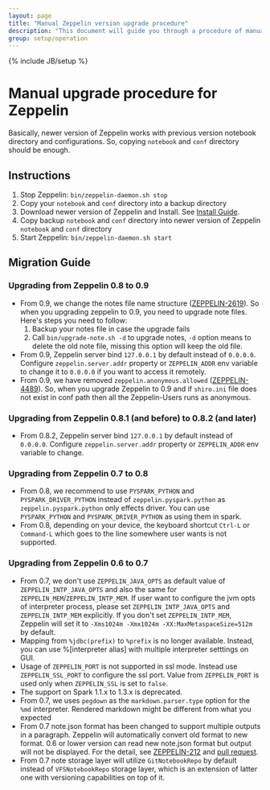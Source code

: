```yaml
---
layout: page
title: "Manual Zeppelin version upgrade procedure"
description: "This document will guide you through a procedure of manual upgrade your Apache Zeppelin instance to a newer version. Apache Zeppelin keeps backward compatibility for the notebook file format."
group: setup/operation 
---
```

<!--
Licensed under the Apache License, Version 2.0 (the "License");
you may not use this file except in compliance with the License.
You may obtain a copy of the License at

http://www.apache.org/licenses/LICENSE-2.0

Unless required by applicable law or agreed to in writing, software
distributed under the License is distributed on an "AS IS" BASIS,
WITHOUT WARRANTIES OR CONDITIONS OF ANY KIND, either express or implied.
See the License for the specific language governing permissions and
limitations under the License.
-->
{% include JB/setup %}

# Manual upgrade procedure for Zeppelin

<div id="toc"></div>

Basically, newer version of Zeppelin works with previous version notebook directory and configurations.
So, copying `notebook` and `conf` directory should be enough.

## Instructions
1. Stop Zeppelin: `bin/zeppelin-daemon.sh stop`
2. Copy your `notebook` and `conf` directory into a backup directory
3. Download newer version of Zeppelin and Install. See [Install Guide](../../quickstart/install.html#install).
4. Copy backup `notebook` and `conf` directory into newer version of Zeppelin `notebook` and `conf` directory
5. Start Zeppelin:  `bin/zeppelin-daemon.sh start`

## Migration Guide

### Upgrading from Zeppelin 0.8 to 0.9

 - From 0.9, we change the notes file name structure ([ZEPPELIN-2619](https://issues.apache.org/jira/browse/ZEPPELIN-2619)). So when you upgrading zeppelin to 0.9, you need to upgrade note files. Here's steps you need to follow:
   1. Backup your notes file in case the upgrade fails
   2. Call `bin/upgrade-note.sh -d` to upgrade notes, `-d` option means to delete the old note file, missing this option will keep the old file.
 - From 0.9, Zeppelin server bind `127.0.0.1` by default instead of `0.0.0.0`. Configure `zeppelin.server.addr` property or `ZEPPELIN_ADDR` env variable to change it to `0.0.0.0` if you want to access it remotely.
 - From 0.9, we have removed `zeppelin.anonymous.allowed` ([ZEPPELIN-4489](https://issues.apache.org/jira/browse/ZEPPELIN-4489)). So, when you upgrade Zeppelin to 0.9 and if `shiro.ini` file does not exist in conf path then all the Zeppelin-Users runs as anonymous.

### Upgrading from Zeppelin 0.8.1 (and before) to 0.8.2 (and later)
 - From 0.8.2, Zeppelin server bind `127.0.0.1` by default instead of `0.0.0.0`. Configure `zeppelin.server.addr` property or `ZEPPELIN_ADDR` env variable to change.

### Upgrading from Zeppelin 0.7 to 0.8

 - From 0.8, we recommend to use `PYSPARK_PYTHON` and `PYSPARK_DRIVER_PYTHON` instead of `zeppelin.pyspark.python` as `zeppelin.pyspark.python` only effects driver. You can use `PYSPARK_PYTHON` and `PYSPARK_DRIVER_PYTHON` as using them in spark.
 - From 0.8, depending on your device, the keyboard shortcut `Ctrl-L` or `Command-L` which goes to the line somewhere user wants is not supported. 

### Upgrading from Zeppelin 0.6 to 0.7

 - From 0.7, we don't use `ZEPPELIN_JAVA_OPTS` as default value of `ZEPPELIN_INTP_JAVA_OPTS` and also the same for `ZEPPELIN_MEM`/`ZEPPELIN_INTP_MEM`. If user want to configure the jvm opts of interpreter process, please set `ZEPPELIN_INTP_JAVA_OPTS` and `ZEPPELIN_INTP_MEM` explicitly. If you don't set `ZEPPELIN_INTP_MEM`, Zeppelin will set it to `-Xms1024m -Xmx1024m -XX:MaxMetaspaceSize=512m` by default.
 - Mapping from `%jdbc(prefix)` to `%prefix` is no longer available. Instead, you can use %[interpreter alias] with multiple interpreter setttings on GUI.
 - Usage of `ZEPPELIN_PORT` is not supported in ssl mode. Instead use `ZEPPELIN_SSL_PORT` to configure the ssl port. Value from `ZEPPELIN_PORT` is used only when `ZEPPELIN_SSL` is set to `false`.
 - The support on Spark 1.1.x to 1.3.x is deprecated.
 - From 0.7, we uses `pegdown` as the `markdown.parser.type` option for the `%md` interpreter. Rendered markdown might be different from what you expected
 - From 0.7 note.json format has been changed to support multiple outputs in a paragraph. Zeppelin will automatically convert old format to new format. 0.6 or lower version can read new note.json format but output will not be displayed. For the detail, see [ZEPPELIN-212](http://issues.apache.org/jira/browse/ZEPPELIN-212) and [pull request](https://github.com/apache/zeppelin/pull/1658).
 - From 0.7 note storage layer will utilize `GitNotebookRepo` by default instead of `VFSNotebookRepo` storage layer, which is an extension of latter one with versioning capabilities on top of it.
